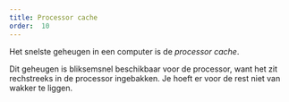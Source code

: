 ```yaml
---
title: Processor cache
order:  10
---
```


Het snelste geheugen in een computer is de _processor_ _cache_. 

Dit geheugen is bliksemsnel beschikbaar voor de processor, want het zit
rechstreeks in de processor ingebakken. Je hoeft er voor de rest niet van
wakker te liggen.
